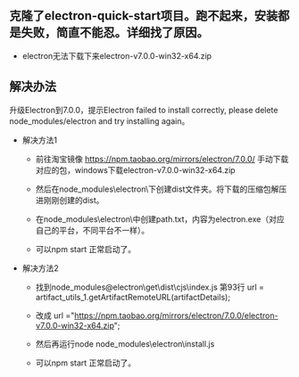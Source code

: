 ## 克隆了electron-quick-start项目。跑不起来，安装都是失败，简直不能忍。详细找了原因。

 - electron无法下载下来electron-v7.0.0-win32-x64.zip


## 解决办法
升级Electron到7.0.0，提示Electron failed to install correctly, please delete node_modules/electron and try installing again。

 - 解决方法1
 
   - 前往淘宝镜像 https://npm.taobao.org/mirrors/electron/7.0.0/ 手动下载对应的包，windows下载electron-v7.0.0-win32-x64.zip

   - 然后在node_modules\electron\下创建dist文件夹。将下载的压缩包解压进刚刚创建的dist。

   - 在node_modules\electron\中创建path.txt，内容为electron.exe（对应自己的平台，不同平台不一样）。

   - 可以npm start 正常启动了。

 - 解决方法2
 
   - 找到node_modules\@electron\get\dist\cjs\index.js 第93行 url = artifact_utils_1.getArtifactRemoteURL(artifactDetails);

   - 改成 url ="https://npm.taobao.org/mirrors/electron/7.0.0/electron-v7.0.0-win32-x64.zip";

   - 然后再运行node node_modules\electron\install.js
   
   - 可以npm start 正常启动了。
